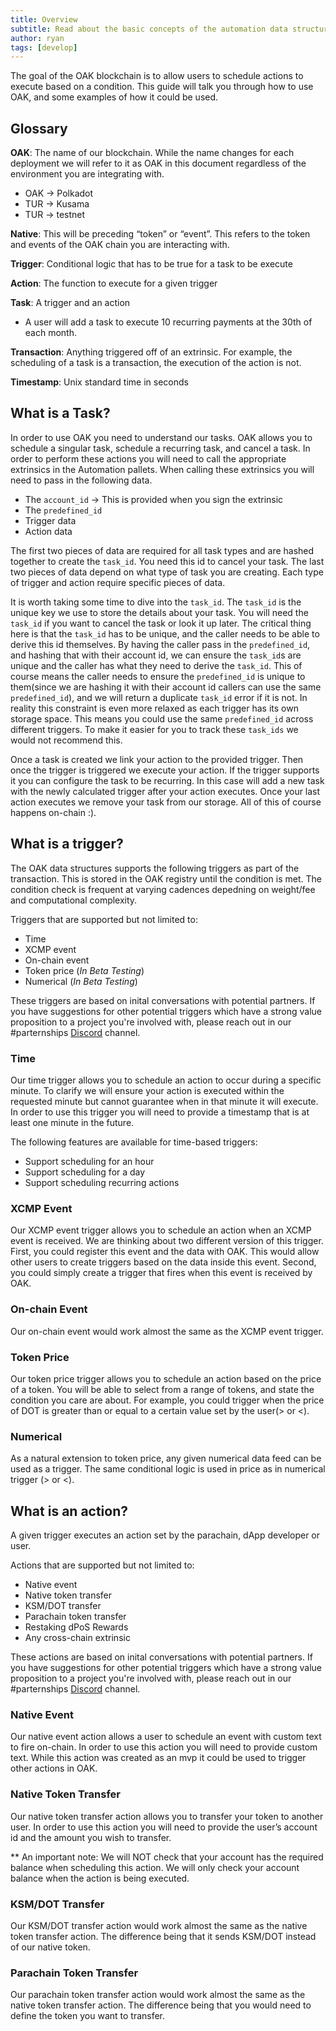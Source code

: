 ```yaml
---
title: Overview
subtitle: Read about the basic concepts of the automation data structure
author: ryan
tags: [develop]
---
```


The goal of the OAK blockchain is to allow users to schedule actions to execute based on a condition. This guide will talk you through how to use OAK, and some examples of how it could be used.

## Glossary

**OAK**: The name of our blockchain. While the name changes for each deployment we will refer to it as OAK in this document regardless of the environment you are integrating with.
- OAK -> Polkadot
- TUR -> Kusama
- TUR -> testnet

**Native**: This will be preceding “token” or “event”. This refers to the token and events of     the OAK chain you are interacting with.

**Trigger**: Conditional logic that has to be true for a task to be execute

**Action**: The function to execute for a given trigger

**Task**: A trigger and an action 
- A user will add a task to execute 10 recurring payments at the 30th of each month.

**Transaction**: Anything triggered off of an extrinsic. For example, the scheduling of a task is a transaction, the execution of the action is not.

**Timestamp**: Unix standard time in seconds

## What is a Task?

In order to use OAK you need to understand our tasks. OAK allows you to schedule a singular task, schedule a recurring task, and cancel a task. In order to perform these actions you will need to call the appropriate extrinsics in the Automation pallets. When calling these extrinsics you will need to pass in the following data. 

- The `account_id` -> This is provided when you sign the extrinsic
- The `predefined_id`
- Trigger data
- Action data

The first two pieces of data are required for all task types and are hashed together to create the `task_id`. You need this id to cancel your task. The last two pieces of data depend on what type of task you are creating. Each type of trigger and action require specific pieces of data.

It is worth taking some time to dive into the `task_id`. The `task_id` is the unique key we use to store the details about your task. You will need the `task_id` if you want to cancel the task or look it up later. The critical thing here is that the `task_id` has to be unique, and the caller needs to be able to derive this id themselves. By having the caller pass in the `predefined_id`, and hashing that with their account id, we can ensure the `task_id`s are unique and the caller has what they need to derive the `task_id`. This of course means the caller needs to ensure the `predefined_id` is unique to them(since we are hashing it with their account id callers can use the same `predefined_id`), and we will return a duplicate `task_id` error if it is not. In reality this constraint is even more relaxed as each trigger has its own storage space. This means you could use the same `predefined_id` across different triggers. To make it easier for you to track these `task_ids` we would not recommend this.

Once a task is created we link your action to the provided trigger. Then once the trigger is triggered we execute your action. If the trigger supports it you can configure the task to be recurring. In this case will add a new task with the newly calculated trigger after your action executes. Once your last action executes we remove your task from our storage. All of this of course happens on-chain :). 

## What is a trigger?
The OAK data structures supports the following triggers as part of the transaction. This is stored in the OAK registry until the condition is met. The condition check is frequent at varying cadences depedning on weight/fee and computational complexity.

Triggers that are supported but not limited to:

- Time
- XCMP event
- On-chain event 
- Token price (*In Beta Testing*)
- Numerical (*In Beta Testing*)

These triggers are based on inital conversations with potential partners. If you have suggestions for other potential triggers which have a strong value proposition to a project you're involved with, please reach out in our #parternships [Discord](https://discord.gg/7W9UDvsbwh) channel.

### Time
Our time trigger allows you to schedule an action to occur during a specific minute. To clarify we will ensure your action is executed within the requested minute but cannot guarantee when in that minute it will execute. In order to use this trigger you will need to provide a timestamp that is at least one minute in the future.

The following features are available for time-based triggers:

- Support scheduling for an hour
- Support scheduling for a day
- Support scheduling recurring actions

### XCMP Event
Our XCMP event trigger allows you to schedule an action when an XCMP event is received. We are thinking about two different version of this trigger. First, you could register this event and the data with OAK. This would allow other users to create triggers based on the data inside this event. Second, you could simply create a trigger that fires when this event is received by OAK.

### On-chain Event
Our on-chain event would work almost the same as the XCMP event trigger.

### Token Price
Our token price trigger allows you to schedule an action based on the price of a token. You will be able to select from a range of tokens, and state the condition you care are about. For example, you could trigger when the price of DOT is greater than or equal to a certain value set by the user(> or <). 

### Numerical
As a natural extension to token price, any given numerical data feed can be used as a trigger. The same conditional logic is used in price as in numerical trigger (> or <).

## What is an action?

A given trigger executes an action set by the parachain, dApp developer or user. 

Actions that are supported but not limited to:

- Native event
- Native token transfer
- KSM/DOT transfer
- Parachain token transfer
- Restaking dPoS Rewards
- Any cross-chain extrinsic

These actions are based on inital conversations with potential partners. If you have suggestions for other potential triggers which have a strong value proposition to a project you're involved with, please reach out in our #parternships [Discord](https://discord.gg/7W9UDvsbwh) channel.

### Native Event
Our native event action allows a user to schedule an event with custom text to fire on-chain. In order to use this action you will need to provide custom text. While this action was created as an mvp it could be used to trigger other actions in OAK.

### Native Token Transfer
Our native token transfer action allows you to transfer your token to another user. In order to use this action you will need to provide the user’s account id and the amount you wish to transfer. 

** An important note: We will NOT check that your account has the required balance when scheduling this action. We will only check your account balance when the action is being executed.

### KSM/DOT Transfer
Our KSM/DOT transfer action would work almost the same as the native token transfer action. The difference being that it sends KSM/DOT instead of our native token.

### Parachain Token Transfer
Our parachain token transfer action would work almost the same as the native token transfer action. The difference being that you would need to define the token you want to transfer.
